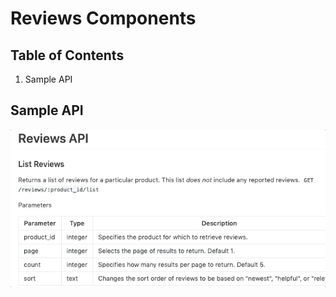 # Reviews Components

## Table of Contents

1. Sample API

## Sample API

<p align="center">
<img src="reviewslistapi.gif">
</p>
